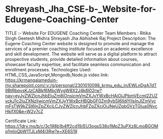 # Shreyash_Jha_CSE-b-_Website-for-Edugene-Coaching-Center
TITLE :- Website For EDUGENE Coaching Center
Team Members : Ritika Singh
               Geetesh Mishra
               Shreyash Jha
               Abhishek Raj
Project Description:
  The Eugene Coaching Center website is designed to promote and manage the services of a premier coaching institute focused on academic excellence and skill development. The website will serve as a digital platform to attract prospective students, provide detailed information about courses, showcase faculty expertise, and facilitate seamless communication and enrollment processes.
Technologies Used:
  HTML,CSS,JavaScript,Mongodb,Node.js
video link:
  https://krmangalameduin-my.sharepoint.com/:v:/g/personal/2301010098_krmu_edu_in/EWLnDgA7dT9BtRbpvsKJzCABkf6MbcWygW8X2J4k6l02rw?nav=eyJyZWZlcnJhbEluZm8iOnsicmVmZXJyYWxBcHAiOiJPbmVEcml2ZUZvckJ1c2luZXNzIiwicmVmZXJyYWxBcHBQbGF0Zm9ybSI6IldlYiIsInJlZmVycmFsTW9kZSI6InZpZXciLCJyZWZlcnJhbFZpZXciOiJNeUZpbGVzTGlua0NvcHkifX0&e=W2v7cZ


Certificate Link:
 https://1drv.ms/b/c/3c198b1b4ff2cd19/EU3ogsS38o1MpZ3uPXz8LmoBGOMq1mloQbW1TJLxM4l3Rw?e=XE6S19


  
